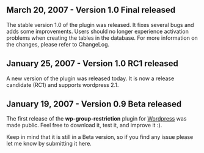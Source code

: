 ## March 20, 2007 - Version 1.0 Final released ##
The stable version 1.0 of the plugin was released. It fixes several bugs and adds some improvements. Users should no longer experience activation problems when creating the tables in the database. For more information on the changes, please refer to ChangeLog.

## January 25, 2007 - Version 1.0 RC1 released ##
A new version of the plugin was released today. It is now a release candidate (RC1) and supports wordpress 2.1.

## January 19, 2007 - Version 0.9 Beta released ##
The first release of the **wp-group-restriction** plugin for [Wordpress](http://wordpress.org/)
was made public. Feel free to download it, test it, and improve it :).

Keep in mind that it is still in a Beta version, so if you find any issue please let me know by submitting it here.

